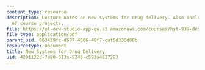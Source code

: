 ```yaml
---
content_type: resource
description: Lecture notes on new systems for drug delivery. Also includes discussion
  of course projects.
file: https://ol-ocw-studio-app-qa.s3.amazonaws.com/courses/hst-939-designing-and-sustaining-technology-innovation-for-global-health-practice-spring-2008/4281132d7e90013a5248c593a4517293_lecture03.pdf
file_type: application/pdf
parent_uid: 063439fc-d697-4666-48f7-caf5d330d88b
resourcetype: Document
title: New Systems for Drug Delivery
uid: 4281132d-7e90-013a-5248-c593a4517293
---
```

